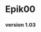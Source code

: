 # Epik00
### version 1.03

<!--
**Epik00/Epik00** is a ✨ _special_ ✨ repository because its `README.md` (this file) appears on your GitHub profile.
-->
